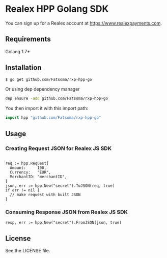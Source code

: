 # Realex HPP Golang SDK
You can sign up for a Realex account at https://www.realexpayments.com.
## Requirements
Golang 1.7+
## Installation
```sh
$ go get github.com/Fatsoma/rxp-hpp-go
```

Or using dep dependency manager
```sh
dep ensure -add github.com/Fatsoma/rxp-hpp-go
```
You then import it with this import path:

```go
import hpp "github.com/Fatsoma/rxp-hpp-go"
```

## Usage
### Creating Request JSON for Realex JS SDK
```golang

req := hpp.Request{
  Amount:     100,
  Currency:   "EUR",
  MerchantID: "merchantID",
}
json, err := hpp.New("secret").ToJSON(req, true)
if err != nil {
  // make request with built JSON
}

```
### Consuming Response JSON from Realex JS SDK
```golang
resp, err := hpp.New("secret").FromJSON(json, true)
```
## License
See the LICENSE file.
